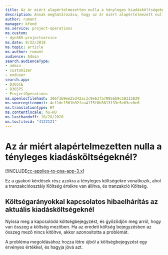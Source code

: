 ```yaml
---
title: Az ár miért alapértelmezetten nulla a tényleges kiadásköltségeknél?
description: Annak meghatározása, hogy az ár miért alapértelmezett nulla a tényleges a tényleges kiadásköltségeknél
author: rumant
manager: kfend
ms.service: project-operations
ms.custom:
- dyn365-projectservice
ms.date: 8/22/2018
ms.topic: article
ms.author: rumant
audience: Admin
search.audienceType:
- admin
- customizer
- enduser
search.app:
- D365CE
- D365PS
- ProjectOperations
ms.openlocfilehash: 306f169ee25d42ac3c9e63fa70956b9c50315829
ms.sourcegitcommit: 4cf1dc1561b92fca4175f0b3813133c5e63ce8e6
ms.translationtype: HT
ms.contentlocale: hu-HU
ms.lasthandoff: 10/28/2020
ms.locfileid: "4122121"
---
```

# <a name="why-is-the-price-defaulting-to-zero-on-expense-cost-actuals"></a>Az ár miért alapértelmezetten nulla a tényleges kiadásköltségeknél?

[!INCLUDE[cc-applies-to-psa-app-3.x](../includes/cc-applies-to-psa-app-3x.md)]

Ez a gyakori kérdések rész azokra a tényleges költségekre vonatkozik, ahol a tranzakcióosztály Költség értékre van állítva, és tranzakció Költség.

## <a name="troubleshooting-cost-rates-on-expense-cost-actuals"></a>Költségarányokkal kapcsolatos hibaelhárítás az aktuális kiadásköltségeknél

Nyissa meg a kapcsolódó költségbejegyzést, és győződjön meg arról, hogy van összeg a költség mezőben. Ha az eredeti költség bejegyzésben az összeg mező nincs kitöltve, akkor azonosította a problémát.
 
A probléma megoldásához hozza létre újból a költségbejegyzést egy érvényes értékkel, és hagyja jóvá azt.

